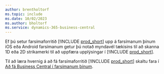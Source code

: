 ```yaml
---
author: brentholtorf
ms.topic: include
ms.date: 10/02/2023
ms.author: bholtorf
ms.service: dynamics-365-business-central
---
```


Ef þú setur farsímaforritið [!INCLUDE [prod_short](prod_short.md)] upp á farsímanum þínum iOS eða Android farsímanum getur þú notað myndavél tækisins til að skanna 1D eða 2D strikamerki til að uppfæra upplýsingar í [!INCLUDE [prod_short](prod_short.md)]. 

Til að læra hvernig á að fá farsímaforritið [!INCLUDE [prod_short](prod_short.md)] skaltu fara í [Að fá Business Central í farsímanum þínum](../install-mobile-app.md).